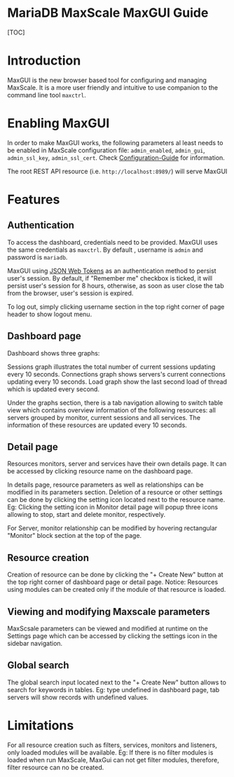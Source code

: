 # MariaDB MaxScale MaxGUI Guide

[TOC]

# Introduction

MaxGUI is the new browser based tool for configuring and managing
MaxScale. It is a more user friendly and intuitive to use companion
to the command line tool `maxctrl`.

# Enabling MaxGUI

In order to make MaxGUI works, the following parameters al least needs to be enabled in MaxScale configuration file:
`admin_enabled`, `admin_gui`, `admin_ssl_key`, `admin_ssl_cert`. Check [Configuration-Guide](./Configuration-Guide.md) for information.

The root REST API resource (i.e. `http://localhost:8989/`) will
serve MaxGUI

# Features

## Authentication

To access the dashboard, credentials need to be provided. MaxGUI uses the same credentials as `maxctrl`.
By default , username is `admin` and password is `mariadb`.

MaxGUI using [JSON Web Tokens](https://jwt.io/introduction/) as an authentication method to persist user's session. By default, if "Remember me" checkbox is ticked, it will persist user's session for 8 hours, otherwise, as soon as user close the tab from the browser, user's session is expired.

To log out, simply clicking username section in the top right corner of page header to show logout menu.

## Dashboard page

Dashboard shows three graphs:

Sessions graph illustrates the total number of current sessions updating every 10 seconds.
Connections graph shows servers's current connections updating every 10 seconds.
Load graph show the last second load of thread which is updated every second.

Under the graphs section, there is a tab navigation allowing to switch table view which contains overview information of the following resources: all servers grouped by monitor, current sessions and all services.
The information of these resources are updated every 10 seconds.

## Detail page

Resources monitors, server and services have their own details page. It can be accessed by clicking resource name on the dashboard page.

In details page, resource parameters as well as relationships can be modified in its parameters section.
Deletion of a resource or other settings can be done by clicking the setting icon located next to the resource name. Eg: Clicking the setting icon in Monitor detail page will popup three icons allowing to stop, start and delete monitor, respectively.

For Server, monitor relationship can be modified by hovering rectangular "Monitor" block section at the top of the page.

## Resource creation

Creation of resource can be done by clicking the "+ Create New" button at the top right corner of dashboard page or detail page. Notice: Resources using modules can be created only if the module of that resource is loaded.

## Viewing and modifying Maxscale parameters

MaxScsale parameters can be viewed and modified at runtime on the Settings page which can be accessed by clicking the settings icon in the sidebar navigation.

## Global search

The global search input located next to the "+ Create New" button allows to search for keywords in tables. Eg: type undefined in dashboard page, tab servers will show records with undefined values.

# Limitations

For all resource creation such as filters, services, monitors and listeners, only loaded modules will be available. Eg: If there is no filter modules is loaded when run MaxScale, MaxGui can not get filter modules, therefore, filter resource can no be created.
